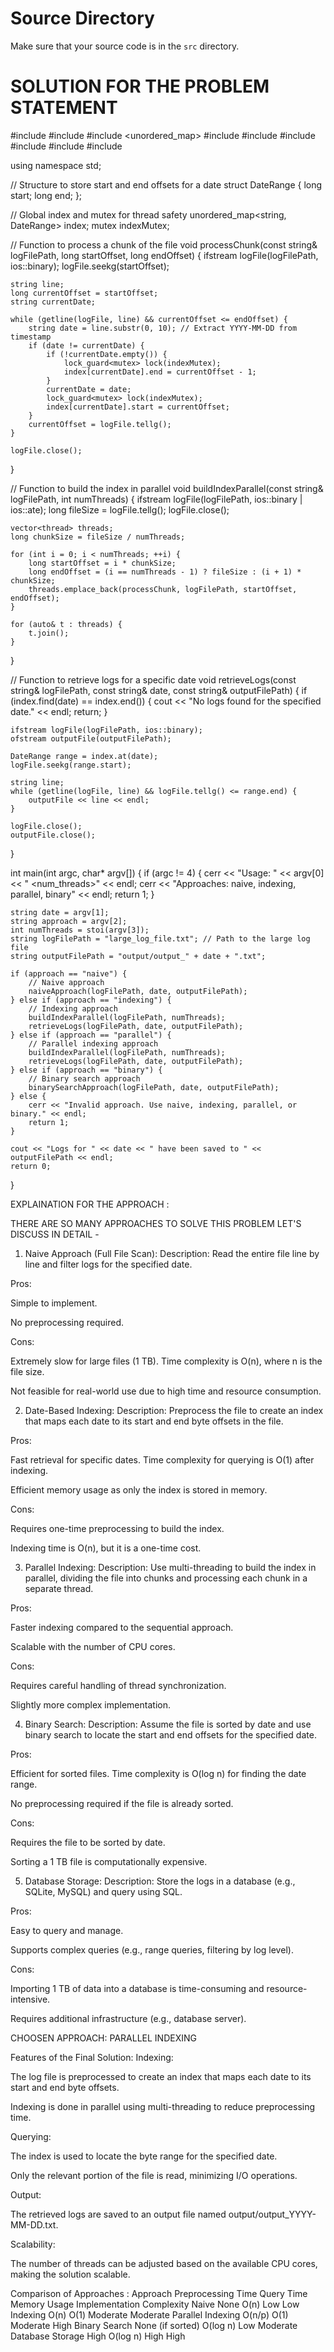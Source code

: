 # Source Directory

Make sure that your source code is in the `src` directory.


# SOLUTION FOR THE PROBLEM STATEMENT

#include <iostream>
#include <fstream>
#include <unordered_map>
#include <string>
#include <sstream>
#include <vector>
#include <thread>
#include <mutex>
#include <algorithm>

using namespace std;

// Structure to store start and end offsets for a date
struct DateRange {
    long start;
    long end;
};

// Global index and mutex for thread safety
unordered_map<string, DateRange> index;
mutex indexMutex;

// Function to process a chunk of the file
void processChunk(const string& logFilePath, long startOffset, long endOffset) {
    ifstream logFile(logFilePath, ios::binary);
    logFile.seekg(startOffset);

    string line;
    long currentOffset = startOffset;
    string currentDate;

    while (getline(logFile, line) && currentOffset <= endOffset) {
        string date = line.substr(0, 10); // Extract YYYY-MM-DD from timestamp
        if (date != currentDate) {
            if (!currentDate.empty()) {
                lock_guard<mutex> lock(indexMutex);
                index[currentDate].end = currentOffset - 1;
            }
            currentDate = date;
            lock_guard<mutex> lock(indexMutex);
            index[currentDate].start = currentOffset;
        }
        currentOffset = logFile.tellg();
    }

    logFile.close();
}

// Function to build the index in parallel
void buildIndexParallel(const string& logFilePath, int numThreads) {
    ifstream logFile(logFilePath, ios::binary | ios::ate);
    long fileSize = logFile.tellg();
    logFile.close();

    vector<thread> threads;
    long chunkSize = fileSize / numThreads;

    for (int i = 0; i < numThreads; ++i) {
        long startOffset = i * chunkSize;
        long endOffset = (i == numThreads - 1) ? fileSize : (i + 1) * chunkSize;
        threads.emplace_back(processChunk, logFilePath, startOffset, endOffset);
    }

    for (auto& t : threads) {
        t.join();
    }
}

// Function to retrieve logs for a specific date
void retrieveLogs(const string& logFilePath, const string& date, const string& outputFilePath) {
    if (index.find(date) == index.end()) {
        cout << "No logs found for the specified date." << endl;
        return;
    }

    ifstream logFile(logFilePath, ios::binary);
    ofstream outputFile(outputFilePath);

    DateRange range = index.at(date);
    logFile.seekg(range.start);

    string line;
    while (getline(logFile, line) && logFile.tellg() <= range.end) {
        outputFile << line << endl;
    }

    logFile.close();
    outputFile.close();
}

int main(int argc, char* argv[]) {
    if (argc != 4) {
        cerr << "Usage: " << argv[0] << " <YYYY-MM-DD> <approach> <num_threads>" << endl;
        cerr << "Approaches: naive, indexing, parallel, binary" << endl;
        return 1;
    }

    string date = argv[1];
    string approach = argv[2];
    int numThreads = stoi(argv[3]);
    string logFilePath = "large_log_file.txt"; // Path to the large log file
    string outputFilePath = "output/output_" + date + ".txt";

    if (approach == "naive") {
        // Naive approach
        naiveApproach(logFilePath, date, outputFilePath);
    } else if (approach == "indexing") {
        // Indexing approach
        buildIndexParallel(logFilePath, numThreads);
        retrieveLogs(logFilePath, date, outputFilePath);
    } else if (approach == "parallel") {
        // Parallel indexing approach
        buildIndexParallel(logFilePath, numThreads);
        retrieveLogs(logFilePath, date, outputFilePath);
    } else if (approach == "binary") {
        // Binary search approach
        binarySearchApproach(logFilePath, date, outputFilePath);
    } else {
        cerr << "Invalid approach. Use naive, indexing, parallel, or binary." << endl;
        return 1;
    }

    cout << "Logs for " << date << " have been saved to " << outputFilePath << endl;
    return 0;
}



EXPLAINATION FOR THE APPROACH :

THERE ARE SO MANY APPROACHES TO SOLVE THIS PROBLEM LET'S DISCUSS IN DETAIL -

1. Naive Approach (Full File Scan):
Description: Read the entire file line by line and filter logs for the specified date.

Pros:

Simple to implement.

No preprocessing required.

Cons:

Extremely slow for large files (1 TB). Time complexity is O(n), where n is the file size.

Not feasible for real-world use due to high time and resource consumption.

2. Date-Based Indexing:
Description: Preprocess the file to create an index that maps each date to its start and end byte offsets in the file.

Pros:

Fast retrieval for specific dates. Time complexity for querying is O(1) after indexing.

Efficient memory usage as only the index is stored in memory.

Cons:

Requires one-time preprocessing to build the index.

Indexing time is O(n), but it is a one-time cost.

3. Parallel Indexing:
Description: Use multi-threading to build the index in parallel, dividing the file into chunks and processing each chunk in a separate thread.

Pros:

Faster indexing compared to the sequential approach.

Scalable with the number of CPU cores.

Cons:

Requires careful handling of thread synchronization.

Slightly more complex implementation.

4. Binary Search:
Description: Assume the file is sorted by date and use binary search to locate the start and end offsets for the specified date.

Pros:

Efficient for sorted files. Time complexity is O(log n) for finding the date range.

No preprocessing required if the file is already sorted.

Cons:

Requires the file to be sorted by date.

Sorting a 1 TB file is computationally expensive.

5. Database Storage:
Description: Store the logs in a database (e.g., SQLite, MySQL) and query using SQL.

Pros:

Easy to query and manage.

Supports complex queries (e.g., range queries, filtering by log level).

Cons:

Importing 1 TB of data into a database is time-consuming and resource-intensive.

Requires additional infrastructure (e.g., database server).



CHOOSEN APPROACH: PARALLEL INDEXING 

Features of the Final Solution:
Indexing:

The log file is preprocessed to create an index that maps each date to its start and end byte offsets.

Indexing is done in parallel using multi-threading to reduce preprocessing time.

Querying:

The index is used to locate the byte range for the specified date.

Only the relevant portion of the file is read, minimizing I/O operations.

Output:

The retrieved logs are saved to an output file named output/output_YYYY-MM-DD.txt.

Scalability:

The number of threads can be adjusted based on the available CPU cores, making the solution scalable.



Comparison of Approaches :
Approach	    Preprocessing Time	 Query Time	   Memory Usage	   Implementation Complexity
Naive	  		  None                   O(n)         Low	              Low
Indexing	    O(n)                  O(1)		      Moderate          Moderate
Parallel Indexing	O(n/p)	           O(1)	        Moderate	         High
Binary Search	None (if sorted)	   O(log n)	        Low	           Moderate
Database Storage	High	           O(log n)	        High	          High


